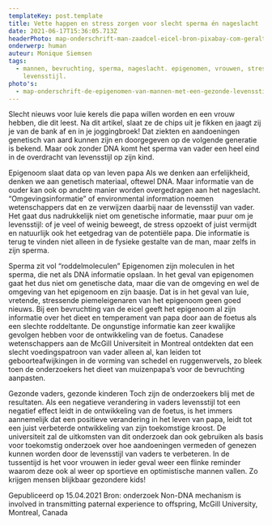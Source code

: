 ```yaml
---
templateKey: post.template
title: Vette happen en stress zorgen voor slecht sperma én nageslacht
date: 2021-06-17T15:36:05.713Z
headerPhoto: map-onderschrift-man-zaadcel-eicel-bron-pixabay-com-geralt-image-img-man-zaadcel-eicel-jpg
onderwerp: human
auteur: Monique Siemsen
tags:
  - mannen, bevruchting, sperma, nageslacht. epigenomen, vrouwen, stress,
    levensstijl.
photo's:
  - map-onderschrift-de-epigenomen-van-mannen-met-een-gezonde-levensstijl-geven-deze-info-door-tijdens-de-bevruchting-en-dragen-zo-bij-aan-gezond-nageslacht-bron-pixabay-com-publicdomainpictures-image-img-vader-baby-slaap-jpg
---
```

Slecht nieuws voor luie kerels die papa willen worden en een vrouw hebben, die dit leest.
Na dit artikel, slaat ze de chips uit je fikken en jaagt zij je van de bank af en in je
joggingbroek!
Dat ziekten en aandoeningen genetisch van aard kunnen zijn en doorgegeven op de
volgende generatie is bekend. Maar ook zonder DNA komt het sperma van vader een heel
eind in de overdracht van levensstijl op zijn kind.

Epigenoom slaat data op van leven papa
Als we denken aan erfelijkheid, denken we aan genetisch materiaal, oftewel DNA. Maar
informatie van de ouder kan ook op andere manier worden overgedragen aan het
nageslacht. “Omgevingsinformatie” of environmental information noemen wetenschappers
dat en ze verwijzen daarbij naar de levensstijl van vader. Het gaat dus nadrukkelijk niet om
genetische informatie, maar puur om je levensstijl: of je veel of weinig beweegt, de stress
opzoekt of juist vermijdt en natuurlijk ook het eetgedrag van de potentiële papa. Die
informatie is terug te vinden niet alleen in de fysieke gestalte van de man, maar zelfs in
zijn sperma.

Sperma zit vol “roddelmoleculen”
Epigenomen zijn moleculen in het sperma, die net als DNA informatie opslaan. In het
geval van epigenomen gaat het dus niet om genetische data, maar die van de omgeving
en wel de omgeving van het epigenoom en zijn baasje. Dat is in het geval van luie,
vretende, stressende piemeleigenaren van het epigenoom geen goed nieuws. Bij een
bevruchting van de eicel geeft het epigenoom al zijn informatie over het dieet en
temperament van papa door aan de foetus als een slechte roddeltante.
De ongunstige informatie kan zeer kwalijke gevolgen hebben voor de ontwikkeling van de
foetus. Canadese wetenschappers aan de McGill Universiteit in Montreal ontdekten dat
een slecht voedingspatroon van vader alleen al, kan leiden tot geboorteafwijkingen in de
vorming van schedel en ruggenwervels, zo bleek toen de onderzoekers het dieet van
muizenpapa’s voor de bevruchting aanpasten.

Gezonde vaders, gezonde kinderen
Toch zijn de onderzoekers blij met de resultaten. Als een negatieve verandering in vaders
levensstijl tot een negatief effect leidt in de ontwikkeling van de foetus, is het immers
aannemelijk dat een positieve verandering in het leven van papa, leidt tot een juist
verbeterde ontwikkeling van zijn toekomstige kroost.
De universiteit zal de uitkomsten van dit onderzoek dan ook gebruiken als basis voor
toekomstig onderzoek over hoe aandoeningen vermeden of genezen kunnen worden door
de levensstijl van vaders te verbeteren.
In de tussentijd is het voor vrouwen in ieder geval weer een flinke reminder waarom deze
ook al weer op sportieve en optimistische mannen vallen. Zo krijgen mensen blijkbaar
gezondere kids!

Gepubliceerd op 15.04.2021
Bron: onderzoek Non-DNA mechanism is involved in transmitting paternal experience to offspring,
McGill University, Montreal, Canada